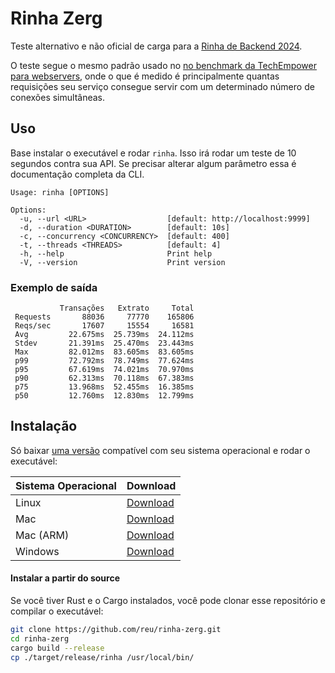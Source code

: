 # Rinha Zerg

Teste alternativo e não oficial de carga para a [Rinha de Backend 2024](https://github.com/zanfranceschi/rinha-de-backend-2024-q1).

O teste segue o mesmo padrão usado no [no benchmark da TechEmpower para webservers](https://www.techempower.com/benchmarks/), onde
o que é medido é principalmente quantas requisições seu serviço consegue servir com um determinado número de conexões simultâneas.

## Uso

Base instalar o executável e rodar `rinha`. Isso irá rodar um teste de 10 segundos contra sua API. Se precisar alterar algum parâmetro
essa é documentação completa da CLI.

```
Usage: rinha [OPTIONS]

Options:
  -u, --url <URL>                  [default: http://localhost:9999]
  -d, --duration <DURATION>        [default: 10s]
  -c, --concurrency <CONCURRENCY>  [default: 400]
  -t, --threads <THREADS>          [default: 4]
  -h, --help                       Print help
  -V, --version                    Print version
```

### Exemplo de saída

```
           Transações   Extrato     Total
 Requests       88036     77770    165806
 Reqs/sec       17607     15554     16581
 Avg         22.675ms  25.739ms  24.112ms
 Stdev       21.391ms  25.470ms  23.443ms
 Max         82.012ms  83.605ms  83.605ms
 p99         72.792ms  78.749ms  77.624ms
 p95         67.619ms  74.021ms  70.970ms
 p90         62.313ms  70.118ms  67.383ms
 p75         13.968ms  52.455ms  16.385ms
 p50         12.760ms  12.830ms  12.799ms
```

## Instalação

Só baixar [uma versão](https://github.com/reu/rinha-zerg/releases) compatível com seu sistema operacional e rodar o executável:

| Sistema Operacional | Download                                                                                                     |
| ------------------- | ------------------------------------------------------------------------------------------------------------ |
| Linux               | [Download](https://github.com/reu/rinha-zerg/releases/latest/download/rinha-x86_64-unknown-linux-gnu.tar.gz) |
| Mac                 | [Download](https://github.com/reu/rinha-zerg/releases/latest/download/rinha-x86_64-apple-darwin.tar.gz)      |
| Mac (ARM)           | [Download](https://github.com/reu/rinha-zerg/releases/latest/download/rinha-aarch64-apple-darwin.tar.gz)     |
| Windows             | [Download](https://github.com/reu/rinha-zerg/releases/latest/download/rinha-x86_64-pc-windows-gnu.exe.zip)    |

#### Instalar a partir do source

Se você tiver Rust e o Cargo instalados, você pode clonar esse repositório e compilar o executável:

```bash
git clone https://github.com/reu/rinha-zerg.git
cd rinha-zerg
cargo build --release
cp ./target/release/rinha /usr/local/bin/
```
